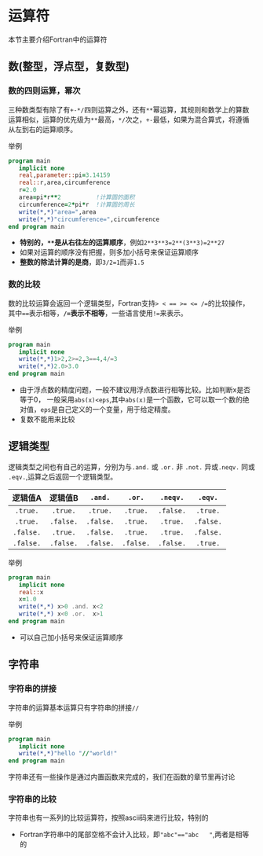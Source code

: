 # 运算符

本节主要介绍Fortran中的运算符

## 数(整型，浮点型，复数型)

### 数的四则运算，幂次
三种数类型有除了有`+-*/`四则运算之外，还有`**`幂运算，其规则和数学上的算数运算相似，运算的优先级为`**`最高，`*/`次之，`+-`最低，如果为混合算式，将遵循从左到右的运算顺序。

举例

``` fortran
program main
   implicit none
   real,parameter::pi=3.14159
   real::r,area,circumference
   r=2.0
   area=pi*r**2          !计算圆的面积
   circumference=2*pi*r  !计算圆的周长
   write(*,*)"area=",area
   write(*,*)"circumference=",circumference
end program main
```

- **特别的，`**`是从右往左的运算顺序**，例如`2**3**3=2**(3**3)=2**27`
- 如果对运算的顺序没有把握，则多加小括号来保证运算顺序
- **整数的除法计算的是商**，即`3/2=1`而非`1.5`

### 数的比较
数的比较运算会返回一个逻辑类型，Fortran支持`> < == >= <= /=`的比较操作，其中`==`表示相等，**`/=`表示不相等**，一些语言使用`!=`来表示。

举例

``` fortran
program main
   implicit none
   write(*,*)1>2,2>=2,3==4,4/=3
   write(*,*)2.0>3.0
end program main
```

- 由于浮点数的精度问题，一般不建议用浮点数进行相等比较。比如判断x是否等于0，
一般采用`abs(x)<eps`,其中`abs(x)`是一个函数，它可以取一个数的绝对值，`eps`是自己定义的一个变量，用于给定精度。
- 复数不能用来比较

## 逻辑类型
逻辑类型之间也有自己的运算，分别为与`.and.` 或 `.or.` 非 `.not.` 异或`.neqv.` 同或 `.eqv.`,运算之后返回一个逻辑类型。

| 逻辑值A   | 逻辑值B   | `.and.`   | `.or.`    | `.neqv.`  | `.eqv.`   |
| :-:       | :-:       | :-:       | :-:       | :-:       | :-:       |
| `.true.`  | `.true.`  | `.true.`  | `.true.`  | `.false.` | `.true.`  |
| `.true.`  | `.false.` | `.false.` | `.true.`  | `.true.`  | `.false.` |
| `.false.` | `.true.`  | `.false.` | `.true.`  | `.true.`  | `.false.` |
| `.false.` | `.false.` | `.false.` | `.false.` | `.false.` | `.true.`  |

举例

``` fortran
program main
   implicit none
   real::x
   x=1.0
   write(*,*) x>0 .and. x<2
   write(*,*) x<0 .or.  x>1
end program main
```
- 可以自己加小括号来保证运算顺序

## 字符串

### 字符串的拼接
字符串的运算基本运算只有字符串的拼接`//`

举例

``` fortran
program main
   implicit none
   write(*,*)"hello "//"world!" 
end program main
```

字符串还有一些操作是通过内置函数来完成的，我们在函数的章节里再讨论

### 字符串的比较

字符串也有一系列的比较运算符，按照ascii码来进行比较，特别的

- Fortran字符串中的尾部空格不会计入比较，即`"abc"=="abc   "`,两者是相等的

